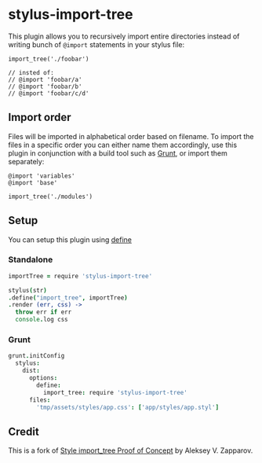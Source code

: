 # stylus-import-tree

This plugin allows you to recursively import entire directories instead of writing bunch of `@import`
statements in your stylus file:

```stylus
import_tree('./foobar')

// insted of:
// @import 'foobar/a'
// @import 'foobar/b'
// @import 'foobar/c/d'
```

## Import order
Files will be imported in alphabetical order based on filename. To import the files in a specific order you can either name them accordingly, use this plugin in conjunction with a build tool such as [Grunt](http://gruntjs.com/), or import them separately:

```stylus
@import 'variables'
@import 'base'

import_tree('./modules')
```

## Setup
You can setup this plugin using [define](https://github.com/LearnBoost/stylus/blob/master/docs/js.md#usefn)

### Standalone
```coffeescript
importTree = require 'stylus-import-tree'

stylus(str)
.define("import_tree", importTree)
.render (err, css) ->
  throw err if err
  console.log css
```

### Grunt
```coffeescript
grunt.initConfig
  stylus:
    dist:
      options:
        define:
          import_tree: require 'stylus-import-tree'
      files:
        'tmp/assets/styles/app.css': ['app/styles/app.styl']
```

## Credit
This is a fork of [Style import_tree Proof of Concept](https://github.com/ixti/stylus-import-tree) by Aleksey V. Zapparov.
